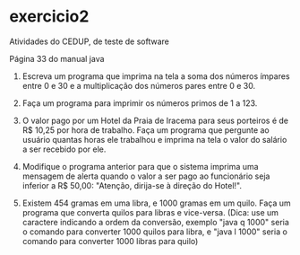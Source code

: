 # exercicio2
Atividades do CEDUP, de teste de software

Página 33 do manual java

1. Escreva um programa que imprima na tela a soma dos números ímpares entre 0 e 30 e a
multiplicação dos números pares entre 0 e 30.

2. Faça um programa para imprimir os números primos de 1 a 123.


3. O valor pago por um Hotel da Praia de Iracema para seus porteiros é de R$ 10,25 por hora de 
trabalho. Faça um programa que pergunte ao usuário quantas horas ele trabalhou e imprima na 
tela o valor do salário a ser recebido por ele.

4. Modifique o programa anterior para que o sistema imprima uma mensagem de alerta quando o 
valor a ser pago ao funcionário seja inferior a R$ 50,00: "Atenção, dirija-se à direção do Hotel!".

5. Existem 454 gramas em uma libra, e 1000 gramas em um quilo. Faça um programa que converta 
quilos para libras e vice-versa. (Dica: use um caractere indicando a ordem da conversão,
exemplo "java q 1000" seria o comando para converter 1000 quilos para libra, e "java l 1000"
seria o comando para converter 1000 libras para quilo)
